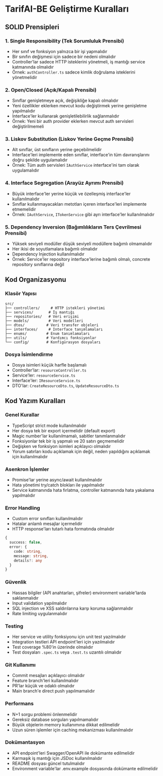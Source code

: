 # TarifAI-BE Geliştirme Kuralları

## SOLID Prensipleri

### 1. Single Responsibility (Tek Sorumluluk Prensibi)
- Her sınıf ve fonksiyon yalnızca bir işi yapmalıdır
- Bir sınıfın değişmesi için sadece bir nedeni olmalıdır
- Controller'lar sadece HTTP isteklerini yönetmeli, iş mantığı service katmanında olmalıdır
- Örnek: `authController.ts` sadece kimlik doğrulama isteklerini yönetmelidir

### 2. Open/Closed (Açık/Kapalı Prensibi)
- Sınıflar genişletmeye açık, değişikliğe kapalı olmalıdır
- Yeni özellikler eklerken mevcut kodu değiştirmek yerine genişletme yapılmalıdır
- Interface'ler kullanarak genişletilebilirlik sağlanmalıdır
- Örnek: Yeni bir auth provider eklerken mevcut auth servisleri değiştirilmemeli

### 3. Liskov Substitution (Liskov Yerine Geçme Prensibi)
- Alt sınıflar, üst sınıfların yerine geçebilmelidir
- Interface'leri implemente eden sınıflar, interface'in tüm davranışlarını doğru şekilde uygulamalıdır
- Örnek: Tüm auth servisleri `IAuthService` interface'ini tam olarak uygulamalıdır

### 4. Interface Segregation (Arayüz Ayrımı Prensibi)
- Büyük interface'ler yerine küçük ve özelleşmiş interface'ler kullanılmalıdır
- Sınıflar kullanmayacakları metotları içeren interface'leri implemente etmemelidir
- Örnek: `IAuthService`, `ITokenService` gibi ayrı interface'ler kullanılmalıdır

### 5. Dependency Inversion (Bağımlılıkların Ters Çevrilmesi Prensibi)
- Yüksek seviyeli modüller düşük seviyeli modüllere bağımlı olmamalıdır
- Her ikisi de soyutlamalara bağımlı olmalıdır
- Dependency Injection kullanılmalıdır
- Örnek: Service'ler repository interface'lerine bağımlı olmalı, concrete repository sınıflarına değil

## Kod Organizasyonu

### Klasör Yapısı
```
src/
├── controllers/     # HTTP istekleri yönetimi
├── services/       # İş mantığı
├── repositories/   # Veri erişimi
├── models/         # Veri modelleri
├── dtos/          # Veri transfer objeleri
├── interfaces/     # Interface tanımlamaları
├── enums/         # Enum tanımlamaları
├── utils/         # Yardımcı fonksiyonlar
└── config/        # Konfigürasyon dosyaları
```

### Dosya İsimlendirme
- Dosya isimleri küçük harfle başlamalı
- Controller'lar: `resourceController.ts`
- Service'ler: `resourceService.ts`
- Interface'ler: `IResourceService.ts`
- DTO'lar: `CreateResourceDto.ts`, `UpdateResourceDto.ts`

## Kod Yazım Kuralları

### Genel Kurallar
- TypeScript strict mode kullanılmalıdır
- Her dosya tek bir export içermelidir (default export)
- Magic number'lar kullanılmamalı, sabitler tanımlanmalıdır
- Fonksiyonlar tek bir iş yapmalı ve 20 satırı geçmemelidir
- Değişken ve fonksiyon isimleri açıklayıcı olmalıdır
- Yorum satırları kodu açıklamak için değil, neden yapıldığını açıklamak için kullanılmalıdır

### Asenkron İşlemler
- Promise'lar yerine async/await kullanılmalıdır
- Hata yönetimi try/catch blokları ile yapılmalıdır
- Service katmanında hata fırlatma, controller katmanında hata yakalama yapılmalıdır

### Error Handling
- Custom error sınıfları kullanılmalıdır
- Hatalar anlamlı mesajlar içermelidir
- HTTP response'ları tutarlı hata formatında olmalıdır
```typescript
{
  success: false,
  error: {
    code: string,
    message: string,
    details?: any
  }
}
```

### Güvenlik
- Hassas bilgiler (API anahtarları, şifreler) environment variable'larda saklanmalıdır
- Input validation yapılmalıdır
- SQL injection ve XSS saldırılarına karşı koruma sağlanmalıdır
- Rate limiting uygulanmalıdır

### Testing
- Her service ve utility fonksiyonu için unit test yazılmalıdır
- Integration testleri API endpoint'leri için yazılmalıdır
- Test coverage %80'in üzerinde olmalıdır
- Test dosyaları `.spec.ts` veya `.test.ts` uzantılı olmalıdır

### Git Kullanımı
- Commit mesajları açıklayıcı olmalıdır
- Feature branch'leri kullanılmalıdır
- PR'lar küçük ve odaklı olmalıdır
- Main branch'e direct push yapılmamalıdır

### Performans
- N+1 sorgu problemi önlenmelidir
- Gereksiz database sorguları yapılmamalıdır
- Büyük objelerin memory kullanımına dikkat edilmelidir
- Uzun süren işlemler için caching mekanizması kullanılmalıdır

### Dokümantasyon
- API endpoint'leri Swagger/OpenAPI ile dokümante edilmelidir
- Karmaşık iş mantığı için JSDoc kullanılmalıdır
- README dosyası güncel tutulmalıdır
- Environment variable'lar .env.example dosyasında dokümante edilmelidir 